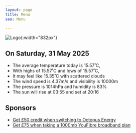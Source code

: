```yaml
---
layout: page
title: Menu
seo: Menu

---
```


![Logo](/images/logo.jpg){:width="832px"}

<!-- weather_marker starts -->
## On Saturday, 31 May 2025

- The average temperature today is 15.57˚C,
- With highs of 15.57˚C and lows of 15.57˚C,
- It may feel like 15.35˚C with scattered clouds
- The wind speed is 4.37m/s and visibility is 10000m
- The pressure is 1014hPa and humidity is 83%
- The sun will rise at 03:55 and set at 20:16

<!-- weather_marker ends -->

## Sponsors

- [Get £50 credit when switching to Octopus Energy](https://bit.ly/3oD1nnS)
- [Get £75 when taking a 1000mb YouFibre broadband plan](https://aklam.io/91zWhU?)
